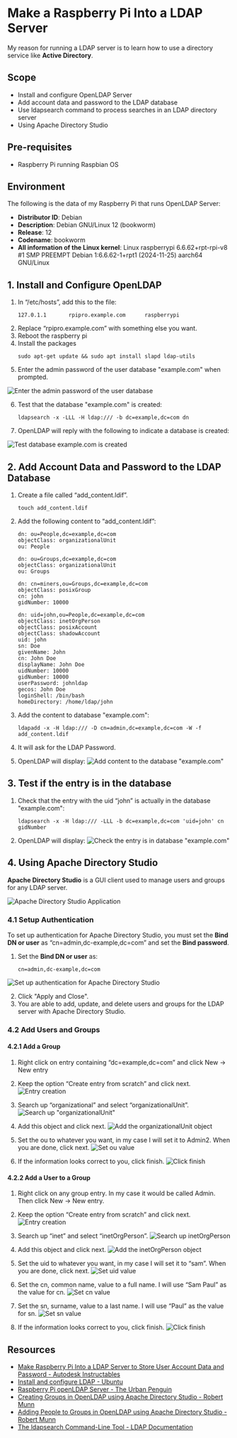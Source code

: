 # Make a Raspberry Pi Into a LDAP Server

My reason for running a LDAP server is to learn how to use a directory service like **Active Directory**. 

## Scope
- Install and configure OpenLDAP Server
- Add account data and password to the LDAP database
- Use ldapsearch command to process searches in an LDAP directory server 
- Using Apache Directory Studio

## Pre-requisites
- Raspberry Pi running Raspbian OS


## Environment
The following is the data of my Raspberry Pi that runs OpenLDAP Server:
- **Distributor ID**: Debian
- **Description**: Debian GNU/Linux 12 (bookworm)
- **Release**: 12
- **Codename**: bookworm
- **All information of the Linux kernel**: Linux raspberrypi 6.6.62+rpt-rpi-v8 #1 SMP PREEMPT Debian 1:6.6.62-1+rpt1 (2024-11-25) aarch64 GNU/Linux

## 1. Install and Configure OpenLDAP
1. In “/etc/hosts”, add this to the file:
    ```
    127.0.1.1       rpipro.example.com      raspberrypi
    ```
2. Replace “rpipro.example.com” with something else you want.
3. Reboot the raspberry pi
4. Install the packages
    ```
    sudo apt-get update && sudo apt install slapd ldap-utils 
    ```
5. Enter the admin password of the user database "example.com" when prompted.

![Enter the admin password of the user database](images/1_enter_the_admin_password_of_user_database.png)

6. Test that the database "example.com" is created:
    ```
    ldapsearch -x -LLL -H ldap:/// -b dc=example,dc=com dn
    ```
7. OpenLDAP will reply with the following to indicate a database is created:

![Test database example.com is created](images/2_test_database_example.com_is_created.png)

## 2. Add Account Data and Password to the LDAP Database

1. Create a file called “add_content.ldif”.
    ```
    touch add_content.ldif
    ```

2. Add the following content to “add_content.ldif”:
    ```
    dn: ou=People,dc=example,dc=com
    objectClass: organizationalUnit
    ou: People

    dn: ou=Groups,dc=example,dc=com
    objectClass: organizationalUnit
    ou: Groups

    dn: cn=miners,ou=Groups,dc=example,dc=com
    objectClass: posixGroup
    cn: john
    gidNumber: 10000

    dn: uid=john,ou=People,dc=example,dc=com
    objectClass: inetOrgPerson
    objectClass: posixAccount
    objectClass: shadowAccount
    uid: john
    sn: Doe
    givenName: John
    cn: John Doe
    displayName: John Doe
    uidNumber: 10000
    gidNumber: 10000
    userPassword: johnldap
    gecos: John Doe
    loginShell: /bin/bash
    homeDirectory: /home/ldap/john
    ```
3. Add the content to database "example.com":
    ```
    ldapadd -x -H ldap:/// -D cn=admin,dc=example,dc=com -W -f add_content.ldif
    ```

4. It will ask for the LDAP Password.
5. OpenLDAP will display:
![Add content to the database "example.com"](images/3_add_content_to_database_example.com.png)

## 3. Test if the entry is in the database
1. Check that the entry with the uid “john” is actually in the database "example.com":
    ```
    ldapsearch -x -H ldap:/// -LLL -b dc=example,dc=com 'uid=john' cn gidNumber
    ```

2. OpenLDAP will display:
![Check the entry is in database "example.com"](images/4_check_the_entry_is_in_database_example.com.png)

## 4. Using Apache Directory Studio

**Apache Directory Studio** is a GUI client used to manage users and groups for any LDAP server.

![Apache Directory Studio Application](images/5_apache_directory_studio.png)

### 4.1 Setup Authentication

To set up authentication for Apache Directory Studio, you must set the **Bind DN or user** as “cn=admin,dc-example,dc=com” and set the **Bind password**.

1. Set the **Bind DN or user** as:
    ```
    cn=admin,dc-example,dc=com
    ```

![Set up authentication for Apache Directory Studio](images/6_authentication_apache_directory_studio.png)

2. Click "Apply and Close".
3. You are able to add, update, and delete users and groups for the LDAP server with Apache Directory Studio.

### 4.2 Add Users and Groups
#### 4.2.1 Add a Group
1. Right click on entry containing “dc=example,dc=com” and click New -> New entry
2. Keep the option “Create entry from scratch” and click next.
![Entry creation](images/7_entry_creation.png)

3. Search up “organizational” and select “organizationalUnit”.
![Search up "organizationalUnit"](images/8_search_organizationalUnit_object.png)

4. Add this object and click next.
![Add the organizationalUnit object](images/9_add_organizationalUnit_object.png)

5. Set the ou to whatever you want, in my case I will set it to Admin2. When you are done, click next.
![Set ou value](images/10_set_ou_value.png)

6. If the information looks correct to you, click finish.
![Click finish](images/11_click_finish.png)

#### 4.2.2 Add a User to a Group
1. Right click on any group entry. In my case it would be called Admin. Then click New -> New entry.
2. Keep the option “Create entry from scratch” and click next.
![Entry creation](images/12_entry_creation.png)

3. Search up “inet” and select “inetOrgPerson”.
![Search up inetOrgPerson](images/13_search_inetOrgPerson.png)

4. Add this object and click next.
![Add the inetOrgPerson object](images/14_add_inetOrgPerson_object.png)

5. Set the uid to whatever you want, in my case I will set it to “sam”. When you are done, click next.
![Set uid value](images/15_set_uid_value.png)

6. Set the cn, common name, value to a full name. I will use “Sam Paul” as the value for cn. 
![Set cn value](images/16_set_cn_value.png)

7. Set the sn, surname, value to a last name. I will use “Paul” as the value for sn.
![Set sn value](images/17_set_sn_value.png)

8. If the information looks correct to you, click finish.
![Click finish](images/18_click_finish.png)

## Resources
- [Make Raspberry Pi Into a LDAP Server to Store User Account Data and Password - Autodesk Instructables](https://www.instructables.com/Make-Raspberry-Pi-into-a-LDAP-Server/) 
- [Install and configure LDAP - Ubuntu](https://ubuntu.com/server/docs/install-and-configure-ldap) 
- [Raspberry Pi openLDAP Server - The Urban Penguin](https://www.theurbanpenguin.com/raspberry-pi-openldap-server/) 
- [Creating Groups in OpenLDAP using Apache Directory Studio - Robert Munn](https://robertmunn.com/blog/creating-groups-in-openldap-using-apache-directory-studio/)
- [Adding People to Groups in OpenLDAP using Apache Directory Studio - Robert Munn](https://robertmunn.com/blog/adding-people-to-groups-in-openldap-using-apache-directory-studio/)
- [The ldapsearch Command-Line Tool - LDAP Documentation](https://docs.ldap.com/ldap-sdk/docs/tool-usages/ldapsearch.html)